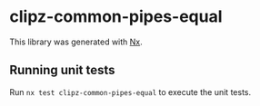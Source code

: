 # clipz-common-pipes-equal

This library was generated with [Nx](https://nx.dev).

## Running unit tests

Run `nx test clipz-common-pipes-equal` to execute the unit tests.
